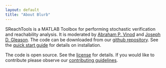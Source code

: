 ```yaml
---
layout: default
title: "About Blurb"
---
```


SReachTools is a MATLAB Toolbox for performing stochastic verification and
reachability analysis. It is moderated by 
[Abraham P. Vinod](https://unm.edu/~abyvinod) and 
[Joseph D. Gleason](https://unm.edu/~gleasonj). The code can be downloaded from
our [github repository](https://github.com/abyvinod/SReachTools).
See the [quick start guide](#quick-start) for details on installation.

The code is open source. See the [license](license/) for details. If 
you would like to contribute please observe our 
[contributing guidelines](contributing/). 
